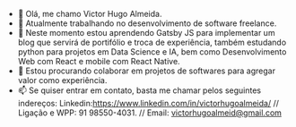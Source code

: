 - 👋 Olá, me chamo Victor Hugo Almeida.
- 👀 Atualmente trabalhando no desenvolvimento de software freelance.
- 🌱 Neste momento estou aprendendo Gatsby JS para implementar um blog que servirá de portifólio e troca de experiência, também estudando python para projetos em Data Science e IA, bem como Desenvolvimento Web com React e mobile com React Native.
- 💞️ Estou procurando colaborar em projetos de softwares para agregar valor como experiência.
- 📫 Se quiser entrar em contato, basta me chamar pelos seguintes indereços: 
Linkedin:https://www.linkedin.com/in/victorhugoalmeida/
// Ligação e WPP: 91 98550-4031.
// Email: victorhugoalmeid@gmail.com

